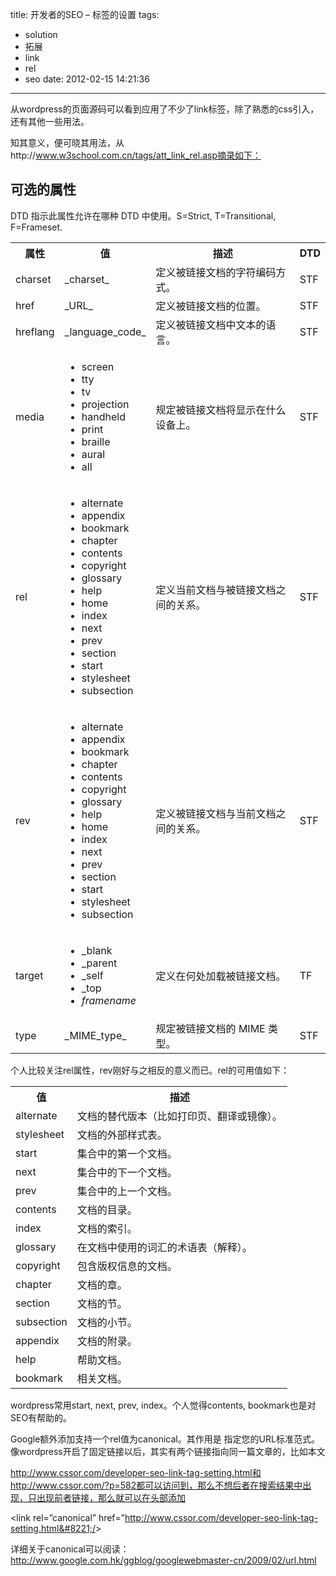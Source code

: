 title: 开发者的SEO – 标签的设置
tags:
  - solution
  - 拓展
  - link
  - rel
  - seo
date: 2012-02-15 14:21:36
---

从wordpress的页面源码可以看到应用了不少了link标签，除了熟悉的css引入，还有其他一些用法。

知其意义，便可晓其用法，从http://www.w3school.com.cn/tags/att_link_rel.asp摘录如下：

<div>

## 可选的属性

DTD 指示此属性允许在哪种 DTD 中使用。S=Strict, T=Transitional, F=Frameset.

<span id="more-582"></span>

<table class="dataintable">
<tbody>
<tr>
<th>属性</th>
<th>值</th>
<th>描述</th>
<th>DTD</th>
</tr>
<tr>
<td>charset</td>
<td>_charset_</td>
<td>定义被链接文档的字符编码方式。</td>
<td>STF</td>
</tr>
<tr>
<td>href</td>
<td>_URL_</td>
<td>定义被链接文档的位置。</td>
<td>STF</td>
</tr>
<tr>
<td>hreflang</td>
<td>_language_code_</td>
<td>定义被链接文档中文本的语言。</td>
<td>STF</td>
</tr>
<tr>
<td>media</td>
<td>

*   screen
*   tty
*   tv
*   projection
*   handheld
*   print
*   braille
*   aural
*   all
</td>
<td>规定被链接文档将显示在什么设备上。</td>
<td>STF</td>
</tr>
<tr>
<td>rel</td>
<td>

*   alternate
*   appendix
*   bookmark
*   chapter
*   contents
*   copyright
*   glossary
*   help
*   home
*   index
*   next
*   prev
*   section
*   start
*   stylesheet
*   subsection
</td>
<td>定义当前文档与被链接文档之间的关系。</td>
<td>STF</td>
</tr>
<tr>
<td>rev</td>
<td>

*   alternate
*   appendix
*   bookmark
*   chapter
*   contents
*   copyright
*   glossary
*   help
*   home
*   index
*   next
*   prev
*   section
*   start
*   stylesheet
*   subsection
</td>
<td>定义被链接文档与当前文档之间的关系。</td>
<td>STF</td>
</tr>
<tr>
<td>target</td>
<td>

*   _blank
*   _parent
*   _self
*   _top
*   _framename_
</td>
<td>定义在何处加载被链接文档。</td>
<td>TF</td>
</tr>
<tr>
<td>type</td>
<td>_MIME_type_</td>
<td>规定被链接文档的 MIME 类型。</td>
<td>STF</td>
</tr>
</tbody>
</table>
</div>

个人比较关注rel属性，rev刚好与之相反的意义而已。rel的可用值如下：

<table class="dataintable">
<tbody>
<tr>
<th>值</th>
<th>描述</th>
</tr>
<tr>
<td>alternate</td>
<td>文档的替代版本（比如打印页、翻译或镜像）。</td>
</tr>
<tr>
<td>stylesheet</td>
<td>文档的外部样式表。</td>
</tr>
<tr>
<td>start</td>
<td>集合中的第一个文档。</td>
</tr>
<tr>
<td>next</td>
<td>集合中的下一个文档。</td>
</tr>
<tr>
<td>prev</td>
<td>集合中的上一个文档。</td>
</tr>
<tr>
<td>contents</td>
<td>文档的目录。</td>
</tr>
<tr>
<td>index</td>
<td>文档的索引。</td>
</tr>
<tr>
<td>glossary</td>
<td>在文档中使用的词汇的术语表（解释）。</td>
</tr>
<tr>
<td>copyright</td>
<td>包含版权信息的文档。</td>
</tr>
<tr>
<td>chapter</td>
<td>文档的章。</td>
</tr>
<tr>
<td>section</td>
<td>文档的节。</td>
</tr>
<tr>
<td>subsection</td>
<td>文档的小节。</td>
</tr>
<tr>
<td>appendix</td>
<td>文档的附录。</td>
</tr>
<tr>
<td>help</td>
<td>帮助文档。</td>
</tr>
<tr>
<td>bookmark</td>
<td>相关文档。</td>
</tr>
</tbody>
</table>

wordpress常用start, next, prev, index。个人觉得contents, bookmark也是对SEO有帮助的。

Google额外添加支持一个rel值为canonical。其作用是 指定您的URL标准范式。像wordpress开启了固定链接以后，其实有两个链接指向同一篇文章的，比如本文

http://www.cssor.com/developer-seo-link-tag-setting.html和http://www.cssor.com/?p=582都可以访问到，那么不想后者在搜索结果中出现，只出现前者链接，那么就可以在头部添加

&lt;link rel=&#8221;canonical&#8221; href=&#8221;http://www.cssor.com/developer-seo-link-tag-setting.html&#8221;/&gt;

详细关于canonical可以阅读： http://www.google.com.hk/ggblog/googlewebmaster-cn/2009/02/url.html